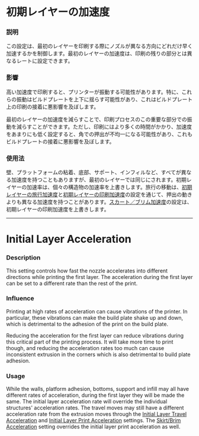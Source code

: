 初期レイヤーの加速度
====
### **説明**
この設定は、最初のレイヤーを印刷する際にノズルが異なる方向にどれだけ早く加速するかを制御します。最初のレイヤーの加速度は、印刷の残りの部分とは異なるレートに設定できます。

### **影響**
高い加速度で印刷すると、プリンターが振動する可能性があります。特に、これらの振動はビルドプレートを上下に揺らす可能性があり、これはビルドプレート上の印刷の接着に悪影響を及ぼします。

最初のレイヤーの加速度を減らすことで、印刷プロセスのこの重要な部分での振動を減らすことができます。ただし、印刷にはより多くの時間がかかり、加速度をあまりにも低く設定すると、角での押出が不均一になる可能性があり、これもビルドプレートの接着に悪影響を及ぼします。

### **使用法**
壁、プラットフォームの粘着、底部、サポート、インフィルなど、すべてが異なる加速度を持つこともありますが、最初のレイヤーでは同じにされます。初期レイヤーの加速率は、個々の構造物の加速率を上書きします。旅行の移動は、[初期レイヤーの旅行加速度](acceleration_travel_layer_0.md)と[初期レイヤーの印刷加速度](acceleration_print_layer_0.md)の設定を通じて、押出の動きよりも異なる加速度を持つことがあります。[スカート／ブリム加速度](acceleration_skirt_brim.md)の設定は、初期レイヤーの印刷加速度を上書きします。

---

Initial Layer Acceleration
====
### **Description**
This setting controls how fast the nozzle accelerates into different directions while printing the first layer. The acceleration during the first layer can be set to a different rate than the rest of the print.

### **Influence**
Printing at high rates of acceleration can cause vibrations of the printer. In particular, these vibrations can make the build plate shake up and down, which is detrimental to the adhesion of the print on the build plate. 

Reducing the acceleration for the first layer can reduce vibrations during this critical part of the printing process. It will take more time to print though, and reducing the acceleration rates too much can cause inconsistent extrusion in the corners which is also detrimental to build plate adhesion.

### **Usage**
While the walls, platform adhesion, bottoms, support and infill may all have different rates of acceleration, during the first layer they will be made the same. The initial layer acceleration rate will override the individual structures' acceleration rates. The travel moves may still have a different acceleration rate from the extrusion moves through the [Initial Layer Travel Acceleration](acceleration_travel_layer_0.md) and [Initial Layer Print Acceleration](acceleration_print_layer_0.md) settings. The [Skirt/Brim Acceleration](acceleration_skirt_brim.md) setting overrides the initial layer print acceleration as well.


